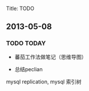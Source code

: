 Title: TODO

## 2013-05-08

### TODO TODAY

* 蕃茄工作法做笔记（思维导图）

* 总结peclian

mysql replication, mysql 索引树